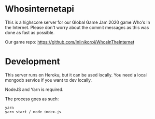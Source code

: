 # Whosinternetapi

This is a highscore server for our Global Game Jam 2020 game Who's In the Internet. Please don't worry about the commit messages as this was done as fast as possible.

Our game repo:
https://github.com/lniinikorpi/WhosInTheInternet

# Development
This server runs on Heroku, but it can be used locally. You need a local mongodb service if you want to dev locally.

NodeJS and Yarn is required.


The process goes as such:

```
yarn
yarn start / node index.js
```
